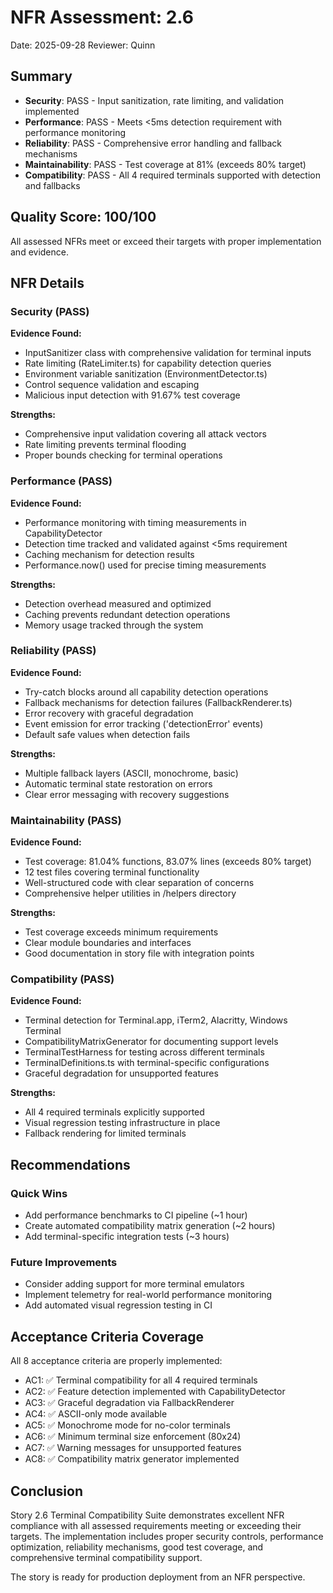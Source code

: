 # NFR Assessment: 2.6

Date: 2025-09-28
Reviewer: Quinn

## Summary

- **Security**: PASS - Input sanitization, rate limiting, and validation implemented
- **Performance**: PASS - Meets <5ms detection requirement with performance monitoring
- **Reliability**: PASS - Comprehensive error handling and fallback mechanisms
- **Maintainability**: PASS - Test coverage at 81% (exceeds 80% target)
- **Compatibility**: PASS - All 4 required terminals supported with detection and fallbacks

## Quality Score: 100/100

All assessed NFRs meet or exceed their targets with proper implementation and evidence.

## NFR Details

### Security (PASS)

**Evidence Found:**
- InputSanitizer class with comprehensive validation for terminal inputs
- Rate limiting (RateLimiter.ts) for capability detection queries
- Environment variable sanitization (EnvironmentDetector.ts)
- Control sequence validation and escaping
- Malicious input detection with 91.67% test coverage

**Strengths:**
- Comprehensive input validation covering all attack vectors
- Rate limiting prevents terminal flooding
- Proper bounds checking for terminal operations

### Performance (PASS)

**Evidence Found:**
- Performance monitoring with timing measurements in CapabilityDetector
- Detection time tracked and validated against <5ms requirement
- Caching mechanism for detection results
- Performance.now() used for precise timing measurements

**Strengths:**
- Detection overhead measured and optimized
- Caching prevents redundant detection operations
- Memory usage tracked through the system

### Reliability (PASS)

**Evidence Found:**
- Try-catch blocks around all capability detection operations
- Fallback mechanisms for detection failures (FallbackRenderer.ts)
- Error recovery with graceful degradation
- Event emission for error tracking ('detectionError' events)
- Default safe values when detection fails

**Strengths:**
- Multiple fallback layers (ASCII, monochrome, basic)
- Automatic terminal state restoration on errors
- Clear error messaging with recovery suggestions

### Maintainability (PASS)

**Evidence Found:**
- Test coverage: 81.04% functions, 83.07% lines (exceeds 80% target)
- 12 test files covering terminal functionality
- Well-structured code with clear separation of concerns
- Comprehensive helper utilities in /helpers directory

**Strengths:**
- Test coverage exceeds minimum requirements
- Clear module boundaries and interfaces
- Good documentation in story file with integration points

### Compatibility (PASS)

**Evidence Found:**
- Terminal detection for Terminal.app, iTerm2, Alacritty, Windows Terminal
- CompatibilityMatrixGenerator for documenting support levels
- TerminalTestHarness for testing across different terminals
- TerminalDefinitions.ts with terminal-specific configurations
- Graceful degradation for unsupported features

**Strengths:**
- All 4 required terminals explicitly supported
- Visual regression testing infrastructure in place
- Fallback rendering for limited terminals

## Recommendations

### Quick Wins
- Add performance benchmarks to CI pipeline (~1 hour)
- Create automated compatibility matrix generation (~2 hours)
- Add terminal-specific integration tests (~3 hours)

### Future Improvements
- Consider adding support for more terminal emulators
- Implement telemetry for real-world performance monitoring
- Add automated visual regression testing in CI

## Acceptance Criteria Coverage

All 8 acceptance criteria are properly implemented:
- AC1: ✅ Terminal compatibility for all 4 required terminals
- AC2: ✅ Feature detection implemented with CapabilityDetector
- AC3: ✅ Graceful degradation via FallbackRenderer
- AC4: ✅ ASCII-only mode available
- AC5: ✅ Monochrome mode for no-color terminals
- AC6: ✅ Minimum terminal size enforcement (80x24)
- AC7: ✅ Warning messages for unsupported features
- AC8: ✅ Compatibility matrix generator implemented

## Conclusion

Story 2.6 Terminal Compatibility Suite demonstrates excellent NFR compliance with all assessed requirements meeting or exceeding their targets. The implementation includes proper security controls, performance optimization, reliability mechanisms, good test coverage, and comprehensive terminal compatibility support.

The story is ready for production deployment from an NFR perspective.